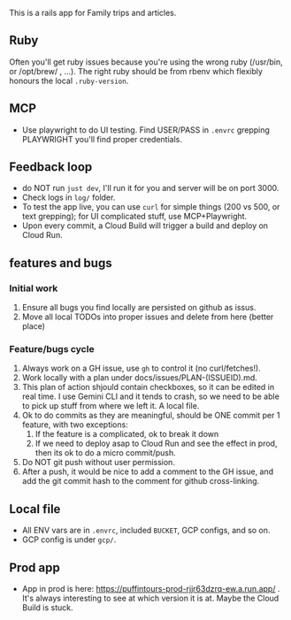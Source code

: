 This is a rails app for Family trips and articles.

## Ruby

Often you'll get ruby issues because you're using the wrong ruby (/usr/bin, or /opt/brew/ , ...). The right ruby should be from rbenv which flexibly honours the local `.ruby-version`.

## MCP

* Use playwright to do UI testing. Find USER/PASS in `.envrc` grepping PLAYWRIGHT you'll find proper credentials.

## Feedback loop

* do NOT run `just dev`, I'll run it for you and server will be on port 3000.
* Check logs in `log/` folder.
* To test the app live, you can use `curl` for simple things (200 vs 500, or text grepping); for UI complicated stuff, use MCP+Playwright.
* Upon every commit, a Cloud Build will trigger a build and deploy on Cloud Run.

## features and bugs

### Initial work
1. Ensure all bugs you find locally are persisted on github as issus.
2. Move all local TODOs into proper issues and delete from here (better place)

### Feature/bugs cycle

1. Always work on a GH issue, use `gh` to control it (no curl/fetches!).
2. Work locally with a plan under docs/issues/PLAN-(ISSUEID).md.
3. This plan of action shjould contain checkboxes, so it can be edited in real time. I use Gemini CLI and it tends to crash, so we need to be able to pick up stuff from where we left it. A local file.
4. Ok to do commits as they are meaningful, should be ONE commit per 1 feature, with two exceptions:
   1.  If the feature is a complicated, ok to break it down
   2.  If we need to deploy asap to Cloud Run and see the effect in prod, then its ok to do a micro commit/push.
5. Do NOT git push without user permission.
6. After a push, it would be nice to add a comment to the GH issue, and add the git commit hash to the comment for github cross-linking.

## Local file

* All ENV vars are in `.envrc`, included `BUCKET`, GCP configs, and so on.
* GCP config is under `gcp/`.

## Prod app

* App in prod is here: https://puffintours-prod-rjjr63dzrq-ew.a.run.app/ . It's always interesting to see at which version it is at. Maybe the Cloud Build is stuck.
